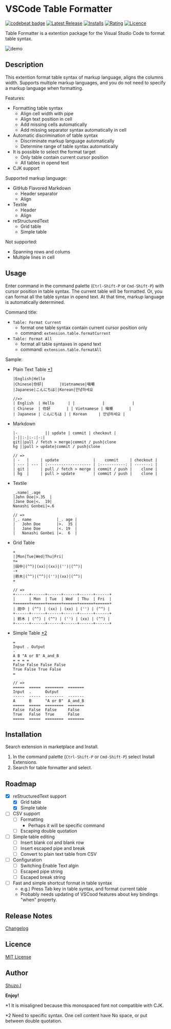 # VSCode Table Formatter

[![codebeat badge](https://codebeat.co/badges/be046828-b86b-452a-a5fa-aee399b8ddbd)](https://codebeat.co/projects/github-com-shugh-vscode-table-formatter) [![Latest Release](https://vsmarketplacebadge.apphb.com/version-short/shuworks.vscode-table-formatter.svg)](https://marketplace.visualstudio.com/items?itemName=shuworks.vscode-table-formatter) [![Installs](https://vsmarketplacebadge.apphb.com/installs/shuworks.vscode-table-formatter.svg)](https://marketplace.visualstudio.com/items?itemName=shuworks.vscode-table-formatter) [![Rating](https://vsmarketplacebadge.apphb.com/rating-short/shuworks.vscode-table-formatter.svg)](https://marketplace.visualstudio.com/items?itemName=shuworks.vscode-table-formatter#review-details) [![Licence](https://img.shields.io/badge/License-MIT-yellow.svg)](https://github.com/shuGH/vscode-table-formatter/blob/master/LICENSE.md)

Table Formatter is a extention package for the Visual Studio Code to format table syntax.

![demo](https://raw.githubusercontent.com/shuGH/vscode-table-formatter/master/res/complex_demo.gif)

## Description

This extention format table syntax of markup language, aligns the columns width.
Supports multiple markup languages, and you do not need to specify a markup language when formatting.

Features:

* Formatting table syntax
    * Align cell width with pipe
    * Align text position in cell
    * Add missing cells automatically
    * Add missing separator syntax automatically in cell
* Automatic discrimination of table syntax
    * Discriminate markup language automatically
    * Determine range of table syntax automatically
* It is possible to select the format target
    * Only table contain current cursor position
    * All tables in opend text
* CJK support

Supported markup language:

* GitHub Flavored Markdown
    * Header separator
    * Align
* Textile
    * Header
    * Align
* reStructuredText
    * Grid table
    * Simple table

Not supported:

* Spanning rows and colums
* Multiple lines in cell

## Usage

Enter command in the command palette (`Ctrl-Shift-P` or `Cmd-Shift-P`) with cursor position in table syntax.
The current table will be formatted.
Or, you can format all the table syntax in opend text.
At that time, markup language is automatically determined.

Command title:

* `Table: Format Current`
	* format one table syntax contain current cursor position only
	* command: `extension.table.formatCurrent`
* `Table: Format All`
	* format all table syntaxes in opend text
	* command: `extension.table.formatAll`

<!---
* `Table: Format CSV`
* `Table: Insert Blank Row`
* `Table: Insert Blank Column`
* `Table: Insert Escaped Pipe`
* `Table: Insert Escaped Break`
* `Table: Convert to Plain Text Table`
-->

Sample:

* Plain Text Table <a href="#1">*1</a>

    ```
    |English|Hello
    |Chinese|你好|       |Vietnamese|嗔嘲
    |Japanese|こんにちは||Korean|안녕하세요

    //=>
    | English  | Hello      | |            |            |
    | Chinese  | 你好       | | Vietnamese | 嗔嘲       |
    | Japanese | こんにちは | | Korean     | 안녕하세요 |
    ```

* Markdown

    ```
    |-            || update | commit | checkout |
    |-||:-|:-:|-:|
    git||pull / fetch > merge|commit / push|clone
    hg ||pull > update|commit / push|clone

    // =>
    | -   |     | update               |    commit     | checkout |
    | --- | --- | :------------------- | :-----------: | -------: |
    | git |     | pull / fetch > merge | commit / push |    clone |
    | hg  |     | pull > update        | commit / push |    clone |
    ```

* Textile

    ```
    _.name|_.age
    |John Doe|>.35  |
    |Jane Doe|<.  19|
    Nanashi Gonbei|=.6

    // =>
    |_. name           |_. age |
    |   John Doe       |>.  35 |
    |   Jane Doe       |<. 19  |
    |   Nanashi Gonbei |=.  6  |
    ```

* Grid Table

    ```
    +
    ||Mon|Tue|Wed|Thu|Fri|
    +=
    |田中|(^^)|(xx)|(xx)|('')|(^^)|
    -+
    |鈴木|(^^)|(^^)|('')|(xx)|(^^)|
    +

    // =>
    +------+------+------+------+------+------+
    |      | Mon  | Tue  | Wed  | Thu  | Fri  |
    +======+======+======+======+======+======+
    | 田中 | (^^) | (xx) | (xx) | ('') | (^^) |
    +------+------+------+------+------+------+
    | 鈴木 | (^^) | (^^) | ('') | (xx) | (^^) |
    +------+------+------+------+------+------+
    ```

* Simple Table <a href="#2">*2</a>

    ```
    =
    Input . Output
    -
    A B "A or B" A_and_B
    = = = =
    False False False False
    True False True False
    =

    // =>
    =====  =====  ========  =======
    Input  .      Output
    -----  -----  --------  -------
    A      B      "A or B"  A_and_B
    =====  =====  ========  =======
    False  False  False     False
    True   False  True      False
    =====  =====  ========  =======
    ```

## Installation

Search extension in marketplace and Install.

1. In the command palette (`Ctrl-Shift-P` or `Cmd-Shift-P`) select Install Extensions.
2. Search for table formatter and select.

## Roadmap

* [x] reStructuredText support
    * [x] Grid table
    * [x] Simple table
* [ ] CSV support
    * [ ] Formatting
        * Perhaps it will be specific command
    * [ ] Escaping double quotation
* [ ] Simple table editing
	* [ ] Insert blank col and blank row
	* [ ] Insert escaped pipe and break
	* [ ] Convert to plain text table from CSV
* [ ] Configuration
    * [ ] Switching Enable Text algin
    * [ ] Escaped pipe string
    * [ ] Escaped break string
* [ ] Fast and simple shortcut format in table syntax
    * e.g.) Press Tab key in table syntax, and format current table
    * Probably needs updating of VSCood features about key bindings "when" property.

## Release Notes

[Changelog](https://github.com/shuGH/vscode-table-formatter/blob/master/CHANGELOG.md)

## Licence

[MIT License](https://github.com/shuGH/vscode-table-formatter/blob/master/LICENSE.md)

## Author

[Shuzo.I](https://github.com/shuGH)

**Enjoy!**

<a name="1"></a>
*1 It is misaligned because this monospaced font not compatible with CJK.

<a name="2"></a>
*2 Need to specific syntax. One cell content have No space, or put between double quotation.
